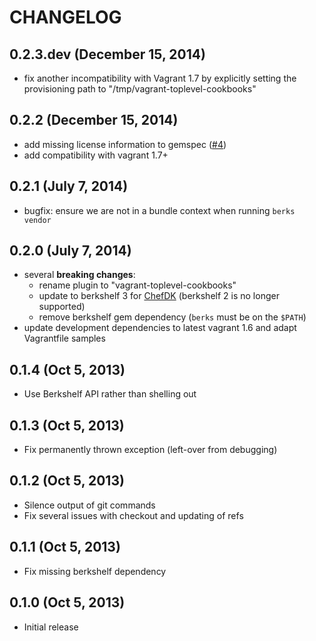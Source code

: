 
# CHANGELOG

## 0.2.3.dev (December 15, 2014)

 * fix another incompatibility with Vagrant 1.7 by explicitly setting the provisioning path to "/tmp/vagrant-toplevel-cookbooks"

## 0.2.2 (December 15, 2014)

 * add missing license information to gemspec ([#4](https://github.com/tknerr/vagrant-toplevel-cookbooks/issues/4))
 * add compatibility with vagrant 1.7+

## 0.2.1 (July 7, 2014)

 * bugfix: ensure we are not in a bundle context when running `berks vendor`

## 0.2.0 (July 7, 2014)
   
 * several **breaking changes**:
   * rename plugin to "vagrant-toplevel-cookbooks"
   * update to berkshelf 3 for [ChefDK](http://www.getchef.com/downloads/chef-dk) (berkshelf 2 is no longer supported)
   * remove berkshelf gem dependency (`berks` must be on the `$PATH`)
 * update development dependencies to latest vagrant 1.6 and adapt Vagrantfile samples

## 0.1.4 (Oct 5, 2013)

 * Use Berkshelf API rather than shelling out

## 0.1.3 (Oct 5, 2013)

 * Fix permanently thrown exception (left-over from debugging)

## 0.1.2 (Oct 5, 2013)

 * Silence output of git commands
 * Fix several issues with checkout and updating of refs

## 0.1.1 (Oct 5, 2013)

 * Fix missing berkshelf dependency

## 0.1.0 (Oct 5, 2013)

 * Initial release
